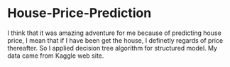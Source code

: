 # House-Price-Prediction

I think that it was amazing adventure for me because of predicting house price, I mean that if I have been get the house, I definetly regards of price thereafter.
So I applied decision tree algorithm for structured model.
My data came from Kaggle web site.
